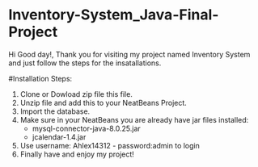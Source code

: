 # Inventory-System_Java-Final-Project
Hi Good day!, Thank you for visiting my project named Inventory System and just follow the steps for the insatallations.

#Installation Steps:
1. Clone or Dowload zip file this file.
2. Unzip file and add this to your NeatBeans Project.
3. Import the database.
4. Make sure in your NeatBeans you are already have jar files installed:
   - mysql-connector-java-8.0.25.jar
   - jcalendar-1.4.jar
5. Use username: Ahlex14312 - password:admin to login
6. Finally have and enjoy my project!
  
